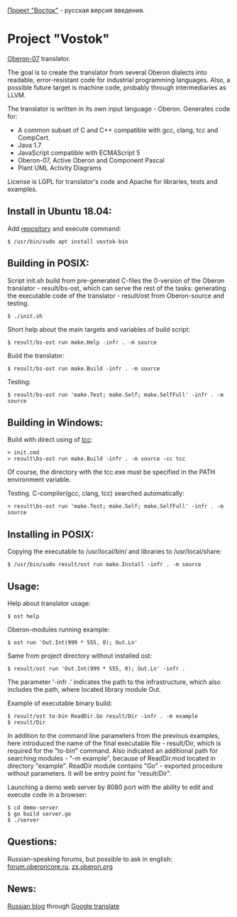 [Проект "Восток"](README-RU.md) - русская версия введения.

Project "Vostok"
==========================
[Oberon-07](documents/Language.md) translator.

The goal is to create the translator from several Oberon dialects into readable,
error-resistant code for industrial programming languages.
Also, a possible future target is machine code, probably through intermediaries
as LLVM.

The translator is written in its own input language - Oberon.
Generates code for:

  * A common subset of C and C++ compatible with gcc, clang, tcc and CompCert.
  * Java 1.7
  * JavaScript compatible with ECMAScript 5
  * Oberon-07, Active Oberon and Component Pascal
  * Plant UML Activity Diagrams

License is LGPL for translator's code and Apache for libraries, tests and
examples.

## Install in Ubuntu 18.04:
Add [repository](https://translate.google.com/translate?sl=ru&tl=en&u=https://wiki.oberon.org/repo) and execute command:

    $ /usr/bin/sudo apt install vostok-bin

## Building in POSIX:
Script init.sh build from pre-generated C-files the 0-version of the Oberon
translator - result/bs-ost, which can serve the rest of the tasks:
generating the executable code of the translator - result/ost from Oberon-source
and testing.

    $ ./init.sh

Short help about the main targets and variables of build script:

    $ result/bs-ost run make.Help -infr . -m source

Build the translator:

    $ result/bs-ost run make.Build -infr . -m source

Testing:

    $ result/bs-ost run 'make.Test; make.Self; make.SelfFull' -infr . -m source

## Building in Windows:

Build with direct using of [tcc](http://download.savannah.gnu.org/releases/tinycc/):

    > init.cmd
    > result\bs-ost run make.Build -infr . -m source -cc tcc

Of course, the directory with the tcc.exe must be specified in the PATH
environment variable.

Testing. C-compiler(gcc, clang, tcc) searched automatically:

    > result\bs-ost run 'make.Test; make.Self; make.SelfFull' -infr . -m source

## Installing in POSIX:
Copying the executable to /usr/local/bin/ and libraries to /usr/local/share:

    $ /usr/bin/sudo result/ost run make.Install -infr . -m source

## Usage:

Help about translator usage:

    $ ost help

Oberon-modules running example:

    $ ost run 'Out.Int(999 * 555, 0); Out.Ln'

Same from project directory without installed ost:

    $ result/ost run 'Out.Int(999 * 555, 0); Out.Ln' -infr .

The parameter '-infr .' indicates the path to the infrastructure, which also
includes the path, where located library module Out.

Example of executable binary build:

    $ result/ost to-bin ReadDir.Go result/Dir -infr . -m example
    $ result/Dir

In addition to the command line parameters from the previous examples, here
introduced the name of the final executable file - result/Dir, which is
required for the "to-bin" command. Also indicated an additional path for
searching modules - "-m example", because of ReadDir.mod located in directory
"example". ReadDir module contains "Go" - exported procedure without parameters.
It will be entry point for "result/Dir".

Launching a demo web server by 8080 port with the ability to edit and execute
code in a browser:

    $ cd demo-server
    $ go build server.go
    $ ./server

## Questions:
Russian-speaking forums, but possible to ask in english:
[forum.oberoncore.ru](https://forum.oberoncore.ru/viewtopic.php?f=115&t=6217),
[zx.oberon.org](https://zx.oberon.org/forum/viewtopic.php?f=117&t=297)

## News:
[Russian blog](https://vostok-space.blogspot.com/) through
[Google translate](https://translate.google.com/translate?sl=ru&tl=en&u=https://vostok-space.blogspot.com)
